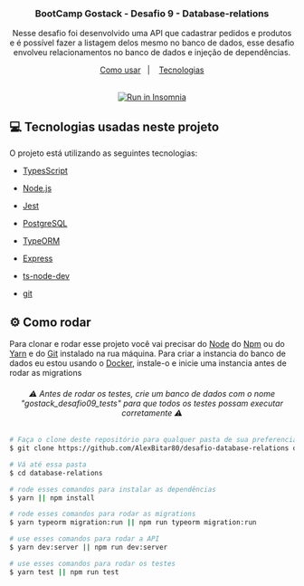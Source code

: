 <h3 align="center">
	BootCamp Gostack - Desafio 9 - Database-relations
</h3>
<p align="center">
  Nesse desafio foi desenvolvido uma API que cadastrar pedidos e produtos e é possível fazer a listagem delos mesmo no banco de dados, esse desafio envolveu relacionamentos no banco de dados e injeção de  dependências.
</p>

<p align="center">
  <a href="#gear-como-rodar">Como usar</a>&nbsp;&nbsp;&nbsp;|&nbsp;&nbsp;&nbsp;
  <a href="#computer-tecnologias-usadas-neste-projeto">Tecnologias</a>
</p>

</br>

<div align="center">
  <a href="https://insomnia.rest/run/?label=Desafio%20Database%20relation&uri=https%3A%2F%2Fgithub.com%2FAlexBitar80%2Fdesafio-database-relations%2Fblob%2Fmaster%2FInsomnia_2021-01-20.json" target="_blank"><img src="https://insomnia.rest/images/run.svg" alt="Run in Insomnia"></a>
</div>

## :computer: Tecnologias usadas neste projeto

O projeto está utilizando as seguintes tecnologias:

-  [TypesScript](https://www.typescriptlang.org/)

-  [Node.js](https://nodejs.org/en/)

-  [Jest](https://jestjs.io/)

-  [PostgreSQL](https://www.postgresql.org/)

-  [TypeORM](https://typeorm.io/#/)

-  [Express](https://expressjs.com/pt-br/)

-  [ts-node-dev](https://www.npmjs.com/package/ts-node-dev)

-  [git](https://git-scm.com/)

## :gear: Como rodar

Para clonar e rodar esse projeto você vai precisar do [Node](https://nodejs.org/en/) do [Npm](https://www.npmjs.com/get-npm) ou do [Yarn](https://yarnpkg.com/) e do [Git](https://git-scm.com/) instalado na rua máquina.
Para criar a instancia do banco de dados eu estou usando o [Docker](https://docs.docker.com/get-docker/), instale-o e inicie uma instancia antes de rodar as migrations

<h6 align="center">
  ⚠️ Antes de rodar os testes, crie um banco de dados com o nome "gostack_desafio09_tests" para que todos os testes possam executar corretamente ⚠️
</h6>

```bash
# Faça o clone deste repositório para qualquer pasta de sua preferencia
$ git clone https://github.com/AlexBitar80/desafio-database-relations database-relations

# Vá até essa pasta
$ cd database-relations

# rode esses comandos para instalar as dependências
$ yarn || npm install

# rode esses comandos para rodar as migrations
$ yarn typeorm migration:run || npm run typeorm migration:run

# use esses comandos para rodar a API
$ yarn dev:server || npm run dev:server

# use esses comandos para rodar os testes
$ yarn test || npm run test

```
